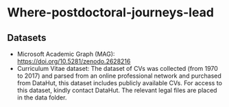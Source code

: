 # Where-postdoctoral-journeys-lead

## Datasets
- Microsoft Academic Graph (MAG): https://doi.org/10.5281/zenodo.2628216
- Curriculum Vitae dataset:
    The dataset of CVs was collected (from 1970 to 2017) and parsed from an online professional network and purchased from DataHut, this dataset includes publicly available CVs. For access to this dataset, kindly contact DataHut. The relevant legal files are placed in the data folder.
